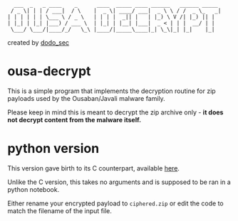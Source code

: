 ```
  ___  _   _ ____    _      ____  _____ ____ ______   ______ _____ 
 / _ \| | | / ___|  / \    |  _ \| ____/ ___|  _ \ \ / /  _ \_   _|
| | | | | | \___ \ / _ \   | | | |  _|| |   | |_) \ V /| |_) || |  
| |_| | |_| |___) / ___ \  | |_| | |__| |___|  _ < | | |  __/ | |  
 \___/ \___/|____/_/   \_\ |____/|_____\____|_| \_\|_| |_|    |_|  
```

created by [dodo_sec](https://twitter.com/dodo_sec)

# ousa-decrypt
This is a simple program that implements the decryption routine for zip payloads used by the Ousaban/Javali malware family.

Please keep in mind this is meant to decrypt the zip archive only - **it does not decrypt content from the malware itself.**

# python version
This version gave birth to its C counterpart, available [here](https://github.com/dodo-sec/ousa-decrypt). 

Unlike the C version, this takes no arguments and is supposed to be ran in a python notebook. 

Either rename your encrypted payload to `ciphered.zip` or edit the code to match the filename of the input file.
